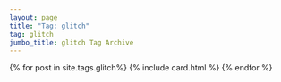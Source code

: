 ```yaml
---
layout: page
title: "Tag: glitch"
tag: glitch
jumbo_title: glitch Tag Archive
---
```

<div class="row">
{% for post in site.tags.glitch%}
{% include card.html %}
{% endfor %}
</div>